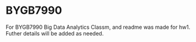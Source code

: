 # BYGB7990
For BYGB7990 Big Data Analytics Classm, and readme was made for hw1. Futher details will be added as needed. 
